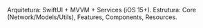 Arquitetura: SwiftUI + MVVM + Services (iOS 15+).
Estrutura: Core (Network/Models/Utils), Features, Components, Resources.
